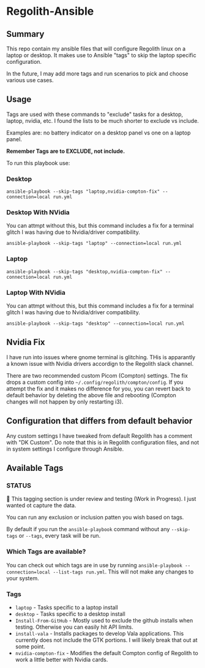 # Regolith-Ansible

## Summary

This repo contain my ansible files that will configure Regolith linux on a laptop or desktop. It makes use to Ansible "tags" to skip the laptop specific configuration.

In the future, I may add more tags and run scenarios to pick and choose various use cases.

## Usage

Tags are used with these commands to "exclude" tasks for a desktop, laptop, nvidia, etc. I found the lists to be much shorter to exclude vs include.

Examples are: no battery indicator on a desktop panel vs one on a laptop panel.

**Remember Tags are to EXCLUDE, not include.**

To run this playbook use:

### Desktop

``` shell
ansible-playbook --skip-tags "laptop,nvidia-compton-fix" --connection=local run.yml
```

### Desktop With NVidia

You can attmpt without this, but this command includes a fix for a terminal glitch I was having due to Nvidia/driver compatibility.

``` shell
ansible-playbook --skip-tags "laptop" --connection=local run.yml
```

### Laptop

``` shell
ansible-playbook --skip-tags "desktop,nvidia-compton-fix" --connection=local run.yml
```

### Laptop With NVidia

You can attmpt without this, but this command includes a fix for a terminal glitch I was having due to Nvidia/driver compatibility.

``` shell
ansible-playbook --skip-tags "desktop" --connection=local run.yml
```

## Nvidia Fix

I have run into issues where gnome terminal is glitching. THis is apparantly a known issue with Nvidia drivers accordign to the Regolith slack channel.

There are two recommended custom Picom (Compton) settings. The fix drops a custom config into `~/.config/regolith/compton/config`. If you attempt the fix and it makes no difference for you, you can revert back to default behavior by deleting the above file and rebooting (Compton changes will not happen by only restarting i3).

## Configuration that differs from default behavior

Any custom settings I have tweaked from default Regolith has a comment with "DK Custom". Do note that this is in Regolith configuration files, and not in system settings I configure through Ansible.

## Available Tags

### STATUS

🚧 This tagging section is under review and testing (Work in Progress). I just wanted ot capture the data.

You can run any exclusion or inclusion patten you wish based on tags.

By default if you run the `ansible-playbook` command without any `--skip-tags` or `--tags`, every task will be run.

### Which Tags are available?

You can check out which tags are in use by running `ansible-playbook --connection=local --list-tags run.yml`. This will not make any changes to your system.

### Tags

* `laptop` - Tasks specific to a laptop install
* `desktop` - Tasks specific to a desktop install
* `Install-From-GitHub` - Mostly used to exclude the github installs when testing. Otherwise you can easily hit API limits.
* `install-vala` - Installs packages to develop Vala applications. This currently does not include the GTK portions. I will likely break that out at some point.
* `nvidia-compton-fix` - Modifies the default Compton config of Regolith to work a little better with Nvidia cards.
